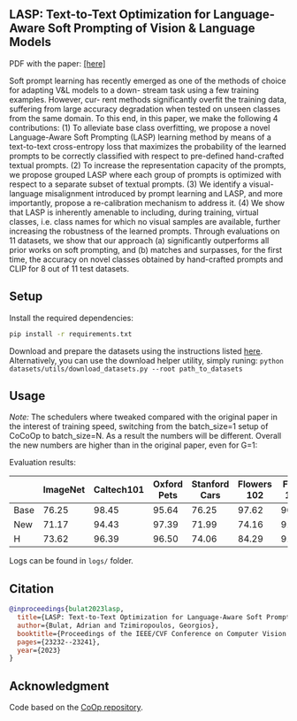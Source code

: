 ## LASP: Text-to-Text Optimization for Language-Aware Soft Prompting of Vision & Language Models 

PDF with the paper: [[here]](https://www.adrianbulat.com/downloads/CVPR2023/LASP.pdf)

Soft prompt learning has recently emerged as one of the
methods of choice for adapting V&L models to a down-
stream task using a few training examples. However, cur-
rent methods significantly overfit the training data, suffering from large accuracy degradation when tested on unseen classes from the same domain. To this end, in this paper, we make the following 4 contributions: (1) To alleviate base class overfitting, we propose a novel Language-Aware Soft Prompting (LASP) learning method by means of a text-to-text cross-entropy loss that maximizes the probability of the learned prompts to be correctly classified with respect to pre-defined hand-crafted textual prompts. (2) To increase the representation capacity of the prompts, we propose grouped LASP where each group of prompts is optimized with respect to a separate subset of textual prompts. (3) We identify a visual-language misalignment introduced by prompt learning and LASP, and more importantly, propose a re-calibration mechanism to address it. (4) We show that LASP is inherently amenable to including, during training, virtual classes, i.e. class names for which no visual samples are available, further increasing the robustness of the learned prompts. Through evaluations on 11 datasets, we show that our approach (a) significantly outperforms all prior works on soft prompting, and (b) matches and surpasses, for the first time, the accuracy on novel classes obtained by hand-crafted prompts and CLIP for 8 out of 11 test datasets.

## Setup

Install the required dependencies: 
```bash
pip install -r requirements.txt
```
Download and prepare the datasets using the instructions listed [here](https://github.com/KaiyangZhou/CoOp/blob/main/DATASETS.md). Alternatively, you can use the download helper utility, simply runing: ``python datasets/utils/download_datasets.py --root path_to_datasets``

## Usage

*Note:* The schedulers where tweaked compared with the original paper in the interest of training speed, switching from the batch_size=1 setup of CoCoOp to batch_size=N. As a result the numbers will be different. Overall the new numbers are higher than in the original paper, even for G=1:

Evaluation results:

|      | ImageNet | Caltech101 | Oxford Pets | Stanford Cars | Flowers 102 | Food 101 | FGVC  | SUN397 | DTD   | EuroSAT | UCF101 | Avg.  |
| ---- | -------- | ---------- | ----------- | ------------- | ----------- | -------- | ----- | ------ | ----- | ------- | ------ | ----- |
| Base | 76.25    | 98.45      | 95.64       | 76.25         | 97.62       | 90.84    | 35.51 | 81.34  | 80.63 | 94.57   | 85.47  | 82.96 |
| New  | 71.17    | 94.43      | 97.39       | 71.99         | 74.16       | 91.62    | 38.15 | 78.45  | 63.36 | 85.05   | 77.33  | 76.64 |
| H    | 73.62    | 96.39      | 96.50       | 74.06         | 84.29       | 91.23    | 36.78 | 79.87  | 70.96 | 89.55   | 81.20  | 79.67 |

Logs can be found in ```logs/``` folder.


## Citation

```bibtex
@inproceedings{bulat2023lasp,
  title={LASP: Text-to-Text Optimization for Language-Aware Soft Prompting of Vision \& Language Models},
  author={Bulat, Adrian and Tzimiropoulos, Georgios},
  booktitle={Proceedings of the IEEE/CVF Conference on Computer Vision and Pattern Recognition},
  pages={23232--23241},
  year={2023}
}
```

## Acknowledgment 

Code based on the [CoOp repository](https://github.com/KaiyangZhou/CoOp).